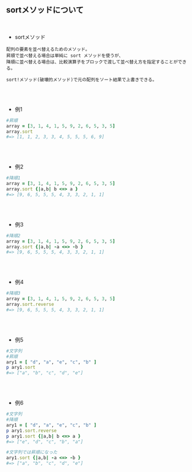 ## sortメソッドについて 
<br>

- sortメソッド 
```
配列の要素を並べ替えるためのメソッド。
昇順で並べ替える場合は単純に sort メソッドを使うが、
降順に並べ替える場合は、比較演算子をブロックで渡して並べ替え方を指定することができる。

sort!メソッド(破壊的メソッド)で元の配列をソート結果で上書きできる。
```
<br>
<br>

- 例1  
```rb
#昇順
array = [3, 1, 4, 1, 5, 9, 2, 6, 5, 3, 5]
array.sort 
#=> [1, 1, 2, 3, 3, 4, 5, 5, 5, 6, 9]
```
<br>
<br>

- 例2  
```rb
#降順1
array = [3, 1, 4, 1, 5, 9, 2, 6, 5, 3, 5]
array.sort {|a,b| b <=> a }
#=> [9, 6, 5, 5, 5, 4, 3, 3, 2, 1, 1]
```
<br>
<br>

- 例3  
```rb
#降順2
array = [3, 1, 4, 1, 5, 9, 2, 6, 5, 3, 5]
array.sort {|a,b| -a <=> -b }
#=> [9, 6, 5, 5, 5, 4, 3, 3, 2, 1, 1]
```
<br>
<br>

- 例4  
```rb
#降順3
array = [3, 1, 4, 1, 5, 9, 2, 6, 5, 3, 5]
array.sort.reverse
#=> [9, 6, 5, 5, 5, 4, 3, 3, 2, 1, 1]
```
<br>
<br>

- 例5  
```rb
#文字列
#昇順
ary1 = [ "d", "a", "e", "c", "b" ]
p ary1.sort                             
#=> ["a", "b", "c", "d", "e"]
```
<br>
<br>

- 例6  
```rb
#文字列
#降順
ary1 = [ "d", "a", "e", "c", "b" ]
p ary1.sort.reverse
p ary1.sort {|a,b| b <=> a }                            
#=> ["e", "d", "c", "b", "a"]

#文字列では昇順になった
ary1.sort {|a,b| -a <=> -b }
#=> ["a", "b", "c", "d", "e"]
```
<br>
<br>